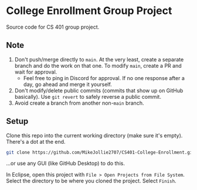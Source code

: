 # College Enrollment Group Project

Source code for CS 401 group project.

## Note

1. Don't push/merge directly to `main`. At the very least, create a separate branch and do the work on that one. To modify `main`, create a PR and wait for approval.
    - Feel free to ping in Discord for approval. If no one response after a day, go ahead and merge it yourself.
2. Don't modify/delete public commits (commits that show up on GitHub basically). Use `git revert` to safely reverse a public commit.
3. Avoid create a branch from another non-`main` branch.

## Setup

Clone this repo into the current working directory (make sure it's empty). There's a dot at the end.

```sh
git clone https://github.com/MikeJollie2707/CS401-College-Enrollment.git .
```

...or use any GUI (like GitHub Desktop) to do this.

In Eclipse, open this project with `File > Open Projects from File System`. Select the directory to be where you cloned the project. Select `Finish`.
